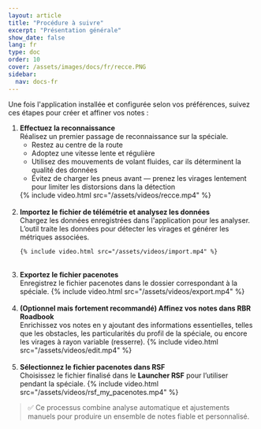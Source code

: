 ```yaml
---
layout: article
title: "Procédure à suivre"
excerpt: "Présentation générale"
show_date: false
lang: fr
type: doc
order: 10
cover: /assets/images/docs/fr/recce.PNG
sidebar:
  nav: docs-fr
---
```


<p>Une fois l'application installée et configurée selon vos préférences, suivez ces étapes pour créer et affiner vos notes :</p>

<ol>
  <li>
    <strong>Effectuez la reconnaissance</strong><br>
    Réalisez un premier passage de reconnaissance sur la spéciale.
    <ul>
      <li>Restez au centre de la route</li>
      <li>Adoptez une vitesse lente et régulière</li>
      <li>Utilisez des mouvements de volant fluides, car ils déterminent la qualité des données</li>
      <li>Évitez de charger les pneus avant — prenez les virages lentement pour limiter les distorsions dans la détection</li>
    </ul>
    {% include video.html src="/assets/videos/recce.mp4" %}
  </li>
  <br>

  <li>
    <strong>Importez le fichier de télémétrie et analysez les données</strong><br>
    Chargez les données enregistrées dans l'application pour les analyser.  
    L’outil traite les données pour détecter les virages et générer les métriques associées.

    {% include video.html src="/assets/videos/import.mp4" %}
  </li>
  <br>

  <li>
    <strong>Exportez le fichier pacenotes</strong><br>
    Enregistrez le fichier pacenotes dans le dossier correspondant à la spéciale.
    {% include video.html src="/assets/videos/export.mp4" %}
  </li>
  <br>

  <li>
    <strong>(Optionnel mais fortement recommandé) Affinez vos notes dans RBR Roadbook</strong><br>
    Enrichissez vos notes en y ajoutant des informations essentielles, telles que les obstacles, les particularités du profil de la spéciale, ou encore les virages à rayon variable (resserre).
    {% include video.html src="/assets/videos/edit.mp4" %}
  </li>
  <br>

  <li>
    <strong>Sélectionnez le fichier pacenotes dans RSF</strong><br>
    Choisissez le fichier finalisé dans le <strong>Launcher RSF</strong> pour l’utiliser pendant la spéciale.
    {% include video.html src="/assets/videos/rsf_my_pacenotes.mp4" %}
  </li>
</ol>

<blockquote>
✅ Ce processus combine analyse automatique et ajustements manuels pour produire un ensemble de notes fiable et personnalisé.
</blockquote>
